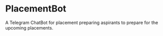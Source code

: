 # PlacementBot
A Telegram ChatBot for placement preparing aspirants to prepare for the upcoming placements.

